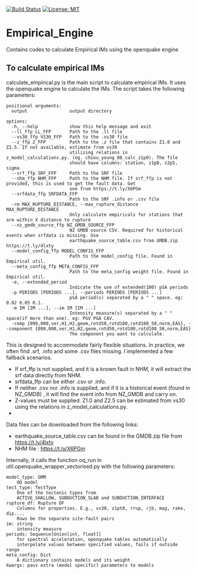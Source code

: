[![Build Status](https://quakecoresoft.canterbury.ac.nz/jenkins/job/Empirical_Engine/badge/icon?build=last:${params.ghprbActualCommit=master})](https://quakecoresoft.canterbury.ac.nz/jenkins/job/Empirical_Engine)
[![License: MIT](https://img.shields.io/badge/License-MIT-yellow.svg)](https://opensource.org/licenses/MIT)

# Empirical_Engine
Contains codes to calculate Empirical IMs using the openquake engine

## To calculate empirical IMs

calculate_empirical.py is the main script to calculate empirical IMs. 
It uses the openquake engine to calculate the IMs. The script takes the following parameters:

```
positional arguments:
  output                output directory

options:
  -h, --help            show this help message and exit
  --ll_ffp LL_FFP       Path to the .ll file
  --vs30_ffp VS30_FFP   Path to the .vs30 file
  --z_ffp Z_FFP         Path to the .z file that contains Z1.0 and Z2.5. If not available, estimate from vs30
                        utilizing relations in z_model_calculations.py. (eg. chiou_young_08_calc_z1p0). The file
                        should have columns: station, z1p0, z2p5, sigma
  --srf_ffp SRF_FFP     Path to the SRF file
  --nhm_ffp NHM_FFP     Path to the NHM file. If srf_ffp is not provided, this is used to get the fault data. Get
                        one from https://t.ly/X6PGm
  --srfdata_ffp SRFDATA_FFP
                        Path to the SRF .info or .csv file
  -rm MAX_RUPTURE_DISTANCE, --max_rupture_distance MAX_RUPTURE_DISTANCE
                        Only calculate empiricals for stations that are within X distance to rupture
  --nz_gmdb_source_ffp NZ_GMDB_SOURCE_FFP
                        NZ GMDB source CSV. Required for historical events when srfdata is missing. Use
                        earthquake_source_table.csv from GMDB.zip https://t.ly/4lxty
  --model_config_ffp MODEL_CONFIG_FFP
                        Path to the model_config file. Found in Empirical util.
  --meta_config_ffp META_CONFIG_FFP
                        Path to the meta_config weight file. Found in Empirical util.
  -e, --extended_period
                        Indicate the use of extended(100) pSA periods
  -p PERIODS [PERIODS ...], --periods PERIODS [PERIODS ...]
                        pSA period(s) separated by a " " space. eg: 0.02 0.05 0.1.
  -m IM [IM ...], --im IM [IM ...]
                        Intensity measure(s) separated by a " " space(if more than one). eg: PGV PGA CAV.
  -comp {090,000,ver,H1,H2,geom,rotd50,rotd100,rotd100_50,norm,EAS}, --component {090,000,ver,H1,H2,geom,rotd50,rotd100,rotd100_50,norm,EAS}
                        The component you want to calculate.

```
This is designed to accommodate fairly flexible situations. In practice, we often find .srf, .info and some .csv files missing. I implemented a few fallback scenarios.

- If srf_ffp is not supplied, and it is a known fault in NHM, it will extract the srf data directly from NHM.
- srfdata_ffp can be either .csv or .info.
- If neither .csv nor .info is supplied, and if it is a historical event (found in NZ_GMDB) , it will find the event info from NZ_GMDB and carry on.
- Z-values must be supplied. Z1.0 and Z2.5 can be estimated from vs30 using the relations in z_model_calculations.py.
- 
Data files can be downloaded from the following links:

- earthquake_source_table.csv can be found in the GMDB.zip file from https://t.ly/4lxty
- NHM file : https://t.ly/X6PGm

Internally, it calls the function oq_run in util.openquake_wrapper_vectorised.py with the following parameters:

    model_type: GMM
        OQ model
    tect_type: TectType
        One of the tectonic types from
        ACTIVE_SHALLOW, SUBDUCTION_SLAB and SUBDUCTION_INTERFACE
    rupture_df: Rupture DF
        Columns for properties. E.g., vs30, z1pt0, rrup, rjb, mag, rake, dip....
        Rows be the separate site-fault pairs
    im: string
        intensity measure
    periods: Sequence[Union[int, float]]
        for spectral acceleration, openquake tables automatically
        interpolate values between specified values, fails if outside range
    meta_config: Dict
        A dictionary contains models and its weight
    kwargs: pass extra (model specific) parameters to models
    